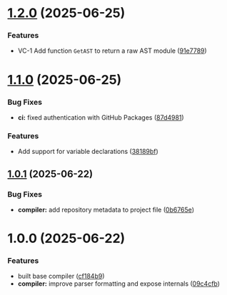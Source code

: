 # [1.2.0](https://github.com/DuncanMcPherson/vectra-compiler/compare/v1.1.0...v1.2.0) (2025-06-25)


### Features

* VC-1 Add function `GetAST` to return a raw AST module ([91e7789](https://github.com/DuncanMcPherson/vectra-compiler/commit/91e7789c101eb868844fd009b139186a77a5a672))

# [1.1.0](https://github.com/DuncanMcPherson/vectra-compiler/compare/v1.0.1...v1.1.0) (2025-06-25)


### Bug Fixes

* **ci:** fixed authentication with GitHub Packages ([87d4981](https://github.com/DuncanMcPherson/vectra-compiler/commit/87d4981965a4b59143b27414421240a9c02c9204))


### Features

* Add support for variable declarations ([38189bf](https://github.com/DuncanMcPherson/vectra-compiler/commit/38189bf1588bed4610304aaebe904bec0205c328))

## [1.0.1](https://github.com/DuncanMcPherson/vectra-compiler/compare/v1.0.0...v1.0.1) (2025-06-22)


### Bug Fixes

* **compiler:** add repository metadata to project file ([0b6765e](https://github.com/DuncanMcPherson/vectra-compiler/commit/0b6765eedc1632a28c0274a5526831d02f1212c1))

# 1.0.0 (2025-06-22)


### Features

* built base compiler ([cf184b9](https://github.com/DuncanMcPherson/vectra-compiler/commit/cf184b9658e27b75abaf64d4f62f65624c0cae28))
* **compiler:** improve parser formatting and expose internals ([09c4cfb](https://github.com/DuncanMcPherson/vectra-compiler/commit/09c4cfbc396b90f725011ebdf3f9a5faa95ac9ea))
